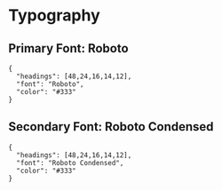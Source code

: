 # Typography

## Primary Font: Roboto

```type
{
  "headings": [48,24,16,14,12],
  "font": "Roboto",
  "color": "#333"
}
```

## Secondary Font: Roboto Condensed

```type
{
  "headings": [48,24,16,14,12],
  "font": "Roboto Condensed",
  "color": "#333"
}
```
